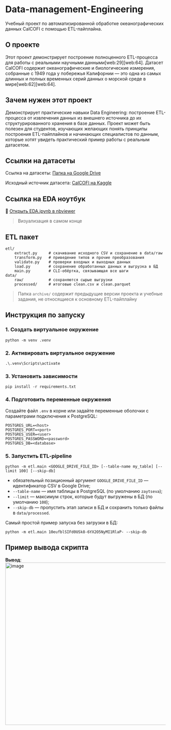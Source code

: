 # Data-management-Engineering

Учебный проект по автоматизированной обработке океанографических данных CalCOFI с помощью ETL-пайплайна.

## О проекте

Этот проект демонстрирует построение полноценного ETL-процесса для работы с реальными научными данными[web:29][web:64]. Датасет CalCOFI содержит океанографические и биологические измерения, собранные с 1949 года у побережья Калифорнии — это одна из самых длинных и полных временных серий данных о морской среде в мире[web:62][web:64].

## Зачем нужен этот проект

Демонстрирует практические навыки Data Engineering: построение ETL-процесса от извлечения данных из внешнего источника до их структурированного хранения в базе данных. Проект может быть полезен для студентов, изучающих желающих понять принципы построения ETL-пайплайнов и начинающих специалистов по данным, которые хотят увидеть практический пример работы с реальным датасетом.


## Ссылки на датасеты

Ссылка на датасеты: [Папка на Google Drive](https://drive.google.com/drive/folders/1GvA6M1ma6kzHevxSzJbiYUt6M8fEsJ1H?usp=sharing) 

Исходный источник датасета: [CalCOFI на Kaggle](https://www.kaggle.com/datasets/sohier/calcofi?utm_source=chatgpt.com&select=cast.csv)

## Ссылка на EDA ноутбук

🔗 [Открыть EDA.ipynb в nbviewer](https://nbviewer.org/github/yarazaytseva-lgtm/Project/blob/main/notebooks/EDA.ipynb)
 > Визуализация в самом конце 

## ETL пакет
```
etl/
	extract.py     # скачивание исходного CSV и сохранение в data/raw
	transform.py   # приведение типов и прочие преобразования
	validate.py    # проверки входных и выходных данных
	load.py        # сохранение обработанных данных и выгрузка в БД
	main.py        # CLI-обёртка, связывающая все шаги
data/
	raw/           # сохраняются сырые выгрузки
	processed/     # итоговые clean.csv и clean.parquet
```
> Папка `archive/` содержит предыдущие версии проекта и учебные задания, не относящиеся к основному ETL-пайплайну



## Инструкция по запуску

### 1. Создать виртуальное окружение
```
python -m venv .venv
```

### 2. Активировать виртуальное окружение
```
.\.venv\Scripts\activate
```

### 3. Установить зависимости
```
pip install -r requirements.txt
```

### 4. Подготовить переменные окружения
Создайте файл `.env` в корне или задайте переменные оболочки с параметрами подключения к PostgreSQL:
```
POSTGRES_URL=<host>
POSTGRES_PORT=<port>
POSTGRES_USER=<user>
POSTGRES_PASSWORD=<password>
POSTGRES_DB=<database>
```

### 5. Запустить ETL-pipeline
```
python -m etl.main <GOOGLE_DRIVE_FILE_ID> [--table-name my_table] [--limit 100] [--skip-db]
```
- обязательный позиционный аргумент `GOOGLE_DRIVE_FILE_ID` — идентификатор CSV в Google Drive;
- `--table-name` — имя таблицы в PostgreSQL (по умолчанию `zaytseva`);
- `--limit` — максимум строк, которые будут выгружены в БД (по умолчанию `100`);
- `--skip-db` — пропустить этап записи в БД и сохранить только файлы в `data/processed`.

Самый простой пример запуска без загрузки в БД:
```
python -m etl.main 10eufblSIFd0USk8-6YX2O5NyMI1RlaP- --skip-db
```

## Пример вывода скрипта

**Вывод**:<img width="1113" height="511" alt="image" src="https://github.com/user-attachments/assets/54853796-a311-4344-a7dc-8fe9b9458fee" />
